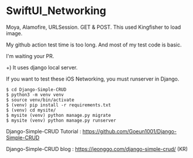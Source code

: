 # SwiftUI_Networking
Moya, Alamofire, URLSession. GET & POST. This used Kingfisher to load image.

My github action test time is too long. And most of my test code is basic.

I'm waiting your PR.






+) It uses django local server.

If you want to test these iOS Networking, you must runserver in Django.

```
$ cd Django-Simple-CRUD
$ python3 -m venv venv
$ source venv/bin/activate
$ (venv) pip install -r requirements.txt
$ (venv) cd mysite/
$ mysite (venv) python manage.py migrate
$ mysite (venv) python manage.py runserver
```

Django-Simple-CRUD Tutorial : https://github.com/Goeun1001/Django-Simple-CRUD

Django-Simple-CRUD blog : https://jeonggo.com/django-simple-crud/ (KR)

